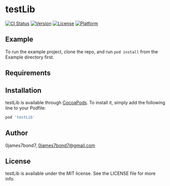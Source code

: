 # testLib

[![CI Status](http://img.shields.io/travis/0james7bond7/testLib.svg?style=flat)](https://travis-ci.org/0james7bond7/testLib)
[![Version](https://img.shields.io/cocoapods/v/testLib.svg?style=flat)](http://cocoapods.org/pods/testLib)
[![License](https://img.shields.io/cocoapods/l/testLib.svg?style=flat)](http://cocoapods.org/pods/testLib)
[![Platform](https://img.shields.io/cocoapods/p/testLib.svg?style=flat)](http://cocoapods.org/pods/testLib)

## Example

To run the example project, clone the repo, and run `pod install` from the Example directory first.

## Requirements

## Installation

testLib is available through [CocoaPods](http://cocoapods.org). To install
it, simply add the following line to your Podfile:

```ruby
pod 'testLib'
```

## Author

0james7bond7, 0james7bond7@gmail.com

## License

testLib is available under the MIT license. See the LICENSE file for more info.
